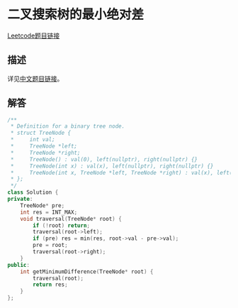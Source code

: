 # 二叉搜索树的最小绝对差

[Leetcode题目链接](https://leetcode.com/problems/minimum-absolute-difference-in-bst/description/)

## 描述

详见[中文题目链接](https://leetcode.cn/problems/minimum-absolute-difference-in-bst/)。

## 解答

```C++
/**
 * Definition for a binary tree node.
 * struct TreeNode {
 *     int val;
 *     TreeNode *left;
 *     TreeNode *right;
 *     TreeNode() : val(0), left(nullptr), right(nullptr) {}
 *     TreeNode(int x) : val(x), left(nullptr), right(nullptr) {}
 *     TreeNode(int x, TreeNode *left, TreeNode *right) : val(x), left(left), right(right) {}
 * };
 */
class Solution {
private:
    TreeNode* pre;
    int res = INT_MAX;
    void traversal(TreeNode* root) {
        if (!root) return;
        traversal(root->left);
        if (pre) res = min(res, root->val - pre->val);
        pre = root;
        traversal(root->right);
    }
public:
    int getMinimumDifference(TreeNode* root) {
        traversal(root);
        return res;
    }
};
```
